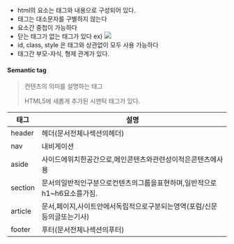 * html의 요소는 태그와 내용으로 구성되어 있다.
* 태그는 대소문자를 구별하지 않는다
* 요소간 중첩이 가능하다
* 닫는 태그가 없는 태그가 있다 ex) <img src="url">
* id, class, style 은 태그와 상관없이 모두 사용 가능하다
* 태그간 부모-자식, 형제 관계가 있다.



#### Semantic tag

> 컨텐츠의 의미를 설명하는 태그
>
> HTML5에 새롭게 추가된 시맨틱 태그가 있다.

| 태그    | 설명                                                         |
| ------- | ------------------------------------------------------------ |
| header  | 헤더(문서전체나섹션의헤더)                                   |
| nav     | 내비게이션                                                   |
| aside   | 사이드에위치한공간으로,메인콘텐츠와관련성이적은콘텐츠에사용  |
| section | 문서의일반적인구분으로컨텐츠의그룹을표현하며,일반적으로h1~h6요소를가짐. |
| article | 문서,페이지,사이트안에서독립적으로구분되는영역(포럼/신문등의글또는기사) |
| footer  | 푸터(문서전체나섹션의푸터)                                   |

